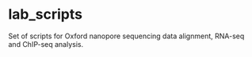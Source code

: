 # lab_scripts
Set of scripts for Oxford nanopore sequencing data alignment, RNA-seq and ChIP-seq analysis.
